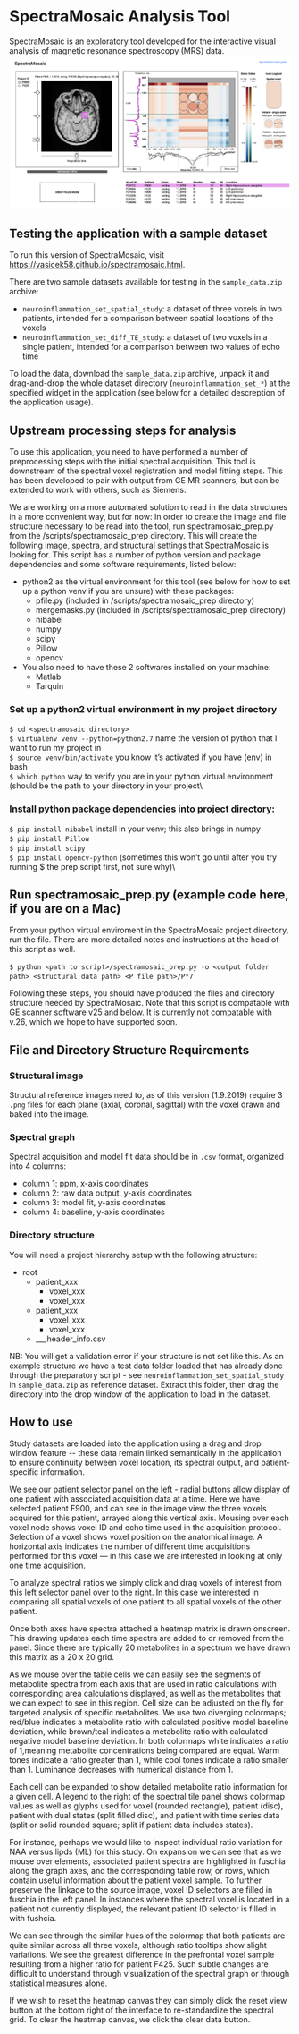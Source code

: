 # SpectraMosaic Analysis Tool
SpectraMosaic is an exploratory tool developed for the interactive visual analysis of magnetic resonance spectroscopy (MRS) data.
![SpectraMosaic App screenshot](img/giardia-naa-ala.png)

## Testing the application with a sample dataset
To run this version of SpectraMosaic, visit https://vasicek58.github.io/spectramosaic.html.

There are two sample datasets available for testing in the `sample_data.zip` archive: 

- `neuroinflammation_set_spatial_study`: a dataset of three voxels in two patients, intended for a comparison between spatial locations of the voxels
- `neuroinflammation_set_diff_TE_study`: a dataset of two voxels in a single patient, intended for a comparison between two values of echo time

To load the data, download the `sample_data.zip` archive, unpack it and drag-and-drop the whole dataset directory (`neuroinflammation_set_*`) at the specified widget in the application (see below for a detailed descreption of the application usage). 

## Upstream processing steps for analysis
To use this application, you need to have performed a number of preprocessing steps with the initial spectral acquisition. This tool is downstream of the spectral voxel registration and model fitting steps. This has been developed to pair with output from GE MR scanners, but can be extended to work with others, such as Siemens. 

We are working on a more automated solution to read in the data structures in a more convenient way, but for now:
In order to create the image and file structure necessary to be read into the tool, run spectramosaic_prep.py from the /scripts/spectramosaic_prep directory. This will create the following image, spectra, and structural settings that SpectraMosaic is looking for. This script has a number of python version and package dependencies and some software requirements, listed below:
- python2 as the virtual environment for this tool (see below for how to set up a python venv if you are unsure) with these packages:
    - pfile.py (included in /scripts/spectramosaic_prep directory)
    - mergemasks.py (included in /scripts/spectramosaic_prep directory)
    - nibabel
    - numpy
    - scipy
    - Pillow
    - opencv
- You also need to have these 2 softwares installed on your machine:
    - Matlab
    - Tarquin 

### Set up a python2 virtual environment in my project directory
`$ cd <spectramosaic directory>`\
`$ virtualenv venv --python=python2.7`  name the version of python that I want to run my project in \
`$ source venv/bin/activate`    you know it’s activated if you have (env) in bash \
`$ which python`    way to verify you are in your python virtual environment (should be the path to your directory in your project\

### Install python package dependencies into project directory:
`$ pip install nibabel` 	install in your venv; this also brings in numpy\
`$ pip install Pillow`\
`$ pip install scipy`\
`$ pip install opencv-python` (sometimes this won’t go until after you try running $ the prep script first, not sure why)\

## Run spectramosaic_prep.py (example code here, if you are on a Mac)
From your python virtual enviroment in the SpectraMosaic project directory, run the file. There are more detailed notes and instructions at the head of this script as well. 

`$ python <path to script>/spectramosaic_prep.py -o <output folder path> <structural data path> <P file path>/P*7`

Following these steps, you should have produced the files and directory structure needed by SpectraMosaic. Note that this script is compatable with GE scanner software v25 and below. It is currently not compatable with v.26, which we hope to have supported soon. 

## File and Directory Structure Requirements
### Structural image 
Structural reference images need to, as of this version (1.9.2019) require 3 `.png` files for each plane (axial, coronal, sagittal) with the voxel drawn and baked into the image. 

### Spectral graph 
Spectral acquisition and model fit data should be in `.csv` format, organized into 4 columns:
- column 1: ppm, x-axis coordinates
- column 2: raw data output, y-axis coordinates
- column 3: model fit, y-axis coordinates
- column 4: baseline, y-axis coordinates

### Directory structure
You will need a project hierarchy setup with the following structure:
- root
    - patient_xxx
        - voxel_xxx
        - voxel_xxx
    - patient_xxx
        - voxel_xxx
        - voxel_xxx
    - ___header_info.csv

NB: You will get a validation error if your structure is not set like this. As an example structure we have a test data folder loaded that has already done through the preparatory script - see `neuroinflammation_set_spatial_study` in `sample_data.zip` as reference dataset. Extract this folder, then drag the directory into the drop window of the application to load in the dataset. 

## How to use

Study datasets are loaded into the application using a drag and drop window feature -- these data remain linked semantically in the application to ensure continuity between voxel location, its spectral output, and patient-specific information.

We see our patient selector panel on the left - radial buttons allow display of one patient with associated acquisition data at a time. Here we have selected patient F900, and can see in the image view the three voxels acquired for this patient, arrayed along this vertical axis. Mousing over each voxel node shows voxel ID and echo time used in the acquisition protocol. Selection of a voxel shows voxel position on the anatomical image. A horizontal axis indicates the number of different time acquisitions performed for this voxel — in this case we are interested in looking at only one time acquisition. 

To analyze spectral ratios we simply click and drag voxels of interest from this left selector panel over to the right. In this case we interested in comparing all spatial voxels of one patient to all spatial voxels of the other patient. 

Once both axes have spectra attached a heatmap matrix is drawn onscreen. This drawing updates each time spectra are added to or removed from the panel. Since there are typically 20 metabolites in a spectrum we have drawn this matrix as a 20 x 20 grid.

As we mouse over the table cells we can easily see the segments of metabolite spectra from each axis that are used in ratio calculations with corresponding area calculations displayed, as well as the metabolites that we can expect to see in this region. Cell size can be adjusted on the fly for targeted analysis of specific metabolites. We use two diverging colormaps; red/blue indicates a metabolite ratio with calculated positive model baseline deviation, while brown/teal indicates a metabolite ratio with calculated negative model baseline deviation. In both colormaps white indicates a ratio of 1,meaning metabolite concentrations being compared are equal. Warm tones indicate a ratio greater than 1, while cool tones indicate a ratio smaller than 1. Luminance decreases with numerical distance from 1. 

Each cell can be expanded to show detailed metabolite ratio information for a given cell. A legend to the right of the spectral tile panel shows colormap values as well as glyphs used for voxel (rounded rectangle), patient (disc), patient with dual states (split filled disc), and patient with time series data (split or solid rounded square; split if patient data includes states). 

For instance, perhaps we would like to inspect individual ratio variation for NAA versus lipds (ML) for this study. On expansion we can see that as we mouse over elements, associated patient spectra are highlighted in fuschia along the graph axes, and the corresponding table row, or rows, which contain useful information about the patient voxel sample. To further preserve the linkage to the source image, voxel ID selectors are filled in fuschia in the left panel. In instances where the spectral voxel is located in a patient not currently displayed, the relevant patient ID selector is filled in with fushcia. 

We can see through the similar hues of the colormap that both patients are quite similar across all three voxels, although ratio tooltips show slight variations. We see the greatest difference in the prefrontal voxel sample resulting from a higher ratio for patient F425. Such subtle changes are difficult to understand through visualization of the spectral graph or through statistical measures alone. 

If we wish to reset the heatmap canvas they can simply click the reset view button at the bottom right of the interface to re-standardize the spectral grid. To clear the heatmap canvas, we click the clear data button.
